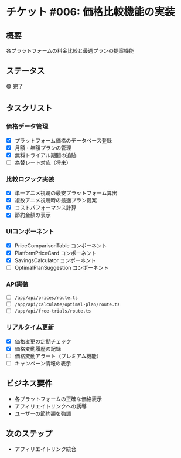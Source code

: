 # チケット #006: 価格比較機能の実装

## 概要
各プラットフォームの料金比較と最適プランの提案機能

## ステータス
🟢 完了

## タスクリスト

### 価格データ管理
- [x] プラットフォーム価格のデータベース登録
- [x] 月額・年額プランの管理
- [x] 無料トライアル期間の追跡
- [ ] 為替レート対応（将来）

### 比較ロジック実装
- [x] 単一アニメ視聴の最安プラットフォーム算出
- [x] 複数アニメ視聴時の最適プラン提案
- [x] コストパフォーマンス計算
- [x] 節約金額の表示

### UIコンポーネント
- [x] PriceComparisonTable コンポーネント
- [x] PlatformPriceCard コンポーネント
- [x] SavingsCalculator コンポーネント
- [ ] OptimalPlanSuggestion コンポーネント

### API実装
- [ ] `/app/api/prices/route.ts`
- [ ] `/app/api/calculate/optimal-plan/route.ts`
- [ ] `/app/api/free-trials/route.ts`

### リアルタイム更新
- [x] 価格変更の定期チェック
- [x] 価格変動履歴の記録
- [ ] 価格変動アラート（プレミアム機能）
- [ ] キャンペーン情報の表示

## ビジネス要件
- 各プラットフォームの正確な価格表示
- アフィリエイトリンクへの誘導
- ユーザーの節約額を強調

## 次のステップ
- アフィリエイトリンク統合